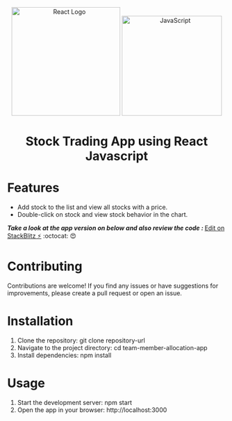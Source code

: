   <div align="center">
    <img title="Outlier" src="https://upload.wikimedia.org/wikipedia/commons/a/a7/React-icon.svg" alt="React Logo" width="250" />
    <img title="TypeScript" alt="JavaScript" height=230
      src="https://upload.wikimedia.org/wikipedia/commons/6/6a/JavaScript-logo.png">
   </div>
  <h1 align="center">
    Stock Trading App using React Javascript
  </h1>

# Features
* Add stock to the list and view all stocks with a price.
* Double-click on stock and view stock behavior in the chart.
 
<strong><em>Take a look at the app version on below and also review the code : </em></strong>[Edit on StackBlitz ⚡️](https://stackblitz.com/edit/vitejs-vite-xidpyy) :octocat: :heart_eyes:

# Contributing
Contributions are welcome! If you find any issues or have suggestions for improvements, please create a pull request or open an issue.

# Installation
1. Clone the repository: git clone repository-url
2. Navigate to the project directory: cd team-member-allocation-app
3. Install dependencies: npm install

# Usage
1. Start the development server: npm start
2. Open the app in your browser: http://localhost:3000

